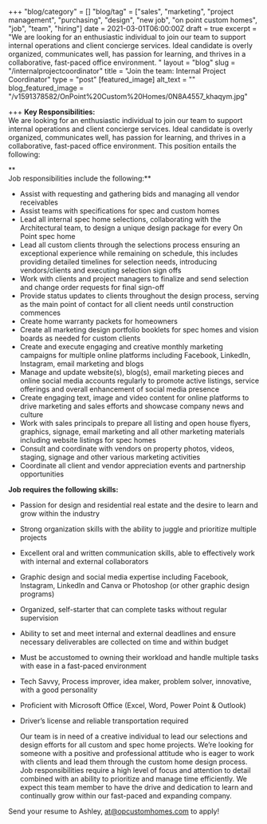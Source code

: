 +++
"blog/category" = []
"blog/tag" = ["sales", "marketing", "project management", "purchasing", "design", "new job", "on point custom homes", "job", "team", "hiring"]
date = 2021-03-01T06:00:00Z
draft = true
excerpt = "We are looking for an enthusiastic individual to join our team to support internal operations and client concierge services. Ideal candidate is overly organized, communicates well, has passion for learning, and thrives in a collaborative, fast-paced office environment. "
layout = "blog"
slug = "/internalprojectcoordinator"
title = "Join the team: Internal Project Coordinator"
type = "post"
[featured_image]
alt_text = ""
blog_featured_image = "/v1591378582/OnPoint%20Custom%20Homes/0N8A4557_khaqym.jpg"

+++
**Key Responsibilities:**  
We are looking for an enthusiastic individual to join our team to support internal operations and client concierge services. Ideal candidate is overly organized, communicates well, has passion for learning, and thrives in a collaborative, fast-paced office environment. This position entails the following:

**  
Job responsibilities include the following:**

* Assist with requesting and gathering bids and managing all vendor receivables
* Assist teams with specifications for spec and custom homes
* Lead all internal spec home selections, collaborating with the Architectural team, to design a unique design package for every On Point spec home
* Lead all custom clients through the selections process ensuring an exceptional experience while remaining on schedule, this includes providing detailed timelines for selection needs, introducing vendors/clients and executing selection sign offs
* Work with clients and project managers to finalize and send selection and change order requests for final sign-off
* Provide status updates to clients throughout the design process, serving as the main point of contact for all client needs until construction commences
* Create home warranty packets for homeowners
* Create all marketing design portfolio booklets for spec homes and vision boards as needed for custom clients
* Create and execute engaging and creative monthly marketing campaigns for multiple online platforms including Facebook, LinkedIn, Instagram, email marketing and blogs
* Manage and update website(s), blog(s), email marketing pieces and online social media accounts regularly to promote active listings, service offerings and overall enhancement of social media presence
* Create engaging text, image and video content for online platforms to drive marketing and sales efforts and showcase company news and culture
* Work with sales principals to prepare all listing and open house flyers, graphics, signage, email marketing and all other marketing materials including website listings for spec homes
* Consult and coordinate with vendors on property photos, videos, staging, signage and other various marketing activities
* Coordinate all client and vendor appreciation events and partnership opportunities

  
**Job requires the following skills:**

* Passion for design and residential real estate and the desire to learn and grow within the industry
* Strong organization skills with the ability to juggle and prioritize multiple projects
* Excellent oral and written communication skills, able to effectively work with internal and external collaborators
* Graphic design and social media expertise including Facebook, Instagram, LinkedIn and Canva or Photoshop (or other graphic design programs)
* Organized, self-starter that can complete tasks without regular supervision
* Ability to set and meet internal and external deadlines and ensure necessary deliverables are collected on time and within budget
* Must be accustomed to owning their workload and handle multiple tasks with ease in a fast-paced environment
* Tech Savvy, Process improver, idea maker, problem solver, innovative, with a good personality
* Proficient with Microsoft Office (Excel, Word, Power Point & Outlook)
* Driver’s license and reliable transportation required

  Our team is in need of a creative individual to lead our selections and design efforts for all custom and spec home projects. We’re looking for someone with a positive and professional attitude who is eager to work with clients and lead them through the custom home design process. Job responsibilities require a high level of focus and attention to detail combined with an ability to prioritize and manage time efficiently. We expect this team member to have the drive and dedication to learn and continually grow within our fast-paced and expanding company.

Send your resume to Ashley, at@opcustomhomes.com to apply!